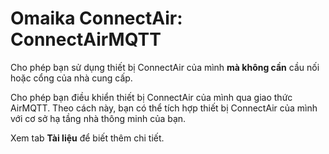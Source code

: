 # Omaika ConnectAir: ConnectAirMQTT

Cho phép bạn sử dụng thiết bị ConnectAir của mình **mà không cần** cầu nối hoặc cổng của nhà cung cấp.

Cho phép bạn điều khiển thiết bị ConnectAir của mình qua giao thức AirMQTT. Theo cách này, bạn có thể tích hợp thiết bị ConnectAir của mình với cơ sở hạ tầng nhà thông minh của bạn.

Xem tab **Tài liệu** để biết thêm chi tiết.